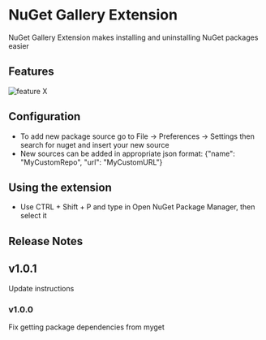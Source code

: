 # NuGet Gallery Extension

NuGet Gallery Extension makes installing and uninstalling NuGet packages easier


## Features
![feature X](docs/images/presentation_1.gif)

## Configuration

* To add new package source go to File -> Preferences -> Settings then search for nuget and insert your new source
* New sources can be added in appropriate json format: {"name": "MyCustomRepo", "url": "MyCustomURL"}

## Using the extension

* Use CTRL + Shift + P and type in Open NuGet Package Manager, then select it

## Release Notes

## v1.0.1

Update instructions
### v1.0.0

Fix getting package dependencies from myget